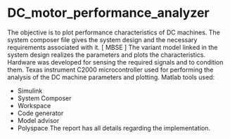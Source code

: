 # DC_motor_performance_analyzer
The objective is to plot performance characteristics of DC machines.
The system composer file gives the system design and the necessary requirements associated with it. [ MBSE ]
The variant model linked in the system design realizes the parameters and plots the characteristics.
Hardware was developed for sensing the required signals and to condition them.
Texas instrument C2000 microcontroller used for performing the analysis of the DC machine parameters and plotting.
Matlab tools used:
- Simulink
- System Composer
- Workspace
- Code generator
- Model advisor
- Polyspace
  The report has all details regarding the implementation. 

